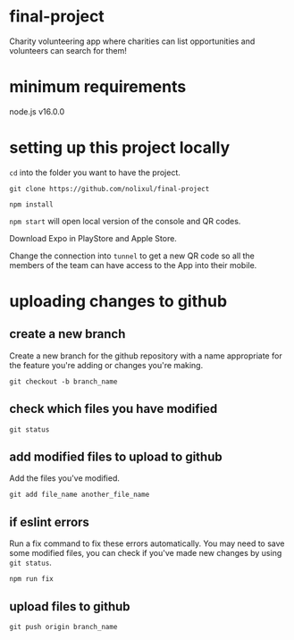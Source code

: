 # final-project

Charity volunteering app where charities can list opportunities and volunteers can search for them!

# minimum requirements

node.js v16.0.0

# setting up this project locally

`cd` into the folder you want to have the project. </br>

`git clone https://github.com/nolixul/final-project` </br>

`npm install` </br>

`npm start` will open local version of the console and QR codes. </br>

Download Expo in PlayStore and Apple Store. </br>

Change the connection into `tunnel` to get a new QR code so all the members of the team can have access to the App into their mobile. </br>

# uploading changes to github

## create a new branch

Create a new branch for the github repository with a name appropriate for the feature you're adding or changes you're making.

```
git checkout -b branch_name
```

## check which files you have modified

```
git status
```

## add modified files to upload to github

Add the files you've modified.

```
git add file_name another_file_name
```

## if eslint errors

Run a fix command to fix these errors automatically. You may need to save some modified files, you can check if you've made new changes by using `git status`.

```
npm run fix
```

## upload files to github

```
git push origin branch_name
```

